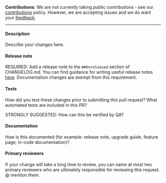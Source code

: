 **Contributions**: We are not currently taking public contributions - see our [contributions](CONTRIBUTING.md) policy. However, we are accepting issues and we do want your [feedback](../README.md#give-us-feedback).

-------

#### Description
Describe your changes here.

#### Release note
REQUIRED: Add a release note to the `##Unreleased` section of CHANGELOG.md. You can find guidance for writing useful release notes [here](../SpatialGDK/Extras/internal-documentation/how-to-write-good-release-notes.md). Documentation changes are exempt from this requirement.

#### Tests
How did you test these changes prior to submitting this pull request?
What automated tests are included in this PR?

STRONGLY SUGGESTED: How can this be verified by QA?

#### Documentation
How is this documented (for example: release note, upgrade guide, feature page, in-code documentation)?

#### Primary reviewers
If your change will take a long time to review, you can name at most two primary reviewers who are ultimately responsible for reviewing this request. @ mention them.